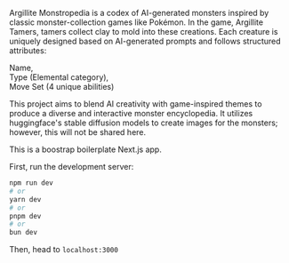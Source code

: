 Argillite Monstropedia is a codex of AI-generated monsters inspired by classic monster-collection games like Pokémon. In the game, Argillite Tamers, tamers collect clay to mold into these creations. Each creature is uniquely designed based on AI-generated prompts and follows structured attributes:

Name,  
Type (Elemental category),  
Move Set (4 unique abilities)  

This project aims to blend AI creativity with game-inspired themes to produce a diverse and interactive monster encyclopedia. It utilizes huggingface's stable diffusion models to create images for the monsters; however, this will not be shared here.


This is a boostrap boilerplate Next.js app.

First, run the development server:

```bash
npm run dev
# or
yarn dev
# or
pnpm dev
# or
bun dev
```

Then, head to ```localhost:3000```
